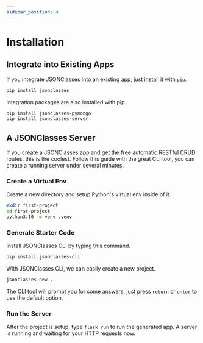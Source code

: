 ```yaml
---
sidebar_position: 4
---
```

# Installation

## Integrate into Existing Apps

If you integrate JSONClasses into an existing app, just install it with `pip`.

```sh
pip install jsonclasses
```

Integration packages are also installed with pip.
```sh
pip install jsonclasses-pymongo
pip install jsonclasses-server
```

## A JSONClasses Server

If you create a JSONClasses app and get the free automatic RESTful CRUD routes,
this is the coolest. Follow this guide with the great CLI tool, you can create
a running server under several minutes.

### Create a Virtual Env

Create a new directory and setup Python's virtual env inside of it.

```sh
mkdir first-project
cd first-project
python3.10 -m venv .venv
```

### Generate Starter Code

Install JSONClasses CLI by typing this command.

```sh
pip install jsonclasses-cli
```

With JSONClasses CLI, we can easily create a new project.

```sh
jsonclasses new .
```

The CLI tool will prompt you for some answers, just press `return` or `enter`
to use the default option.

### Run the Server

After the project is setup, type `flask run` to run the generated app. A server
is running and waiting for your HTTP requests now.
